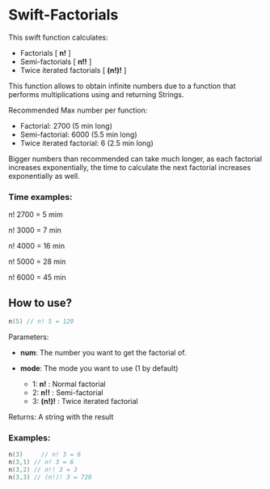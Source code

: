 # Swift-Factorials
This swift function calculates:

- Factorials [ **n!** ]
- Semi-factorials [ **n!!** ]
- Twice iterated factorials [ **(n!)!** ]

This function allows to obtain infinite numbers due to a function that performs multiplications using and returning Strings.

Recommended Max number per function:

- Factorial:								2700 (5 min long)
- Semi-factorial:					   6000 (5.5 min long)
- Twice iterated factorial:		 6 (2.5 min long)

Bigger numbers than recommended can take much longer, as each factorial increases exponentially, the time to calculate the next factorial increases exponentially as well.

### Time examples:

n! 2700 = 5 mim

n! 3000 = 7 min

n! 4000 = 16 min

n! 5000 = 28 min

n! 6000 = 45 min

## How to use?

```swift
n(5) // n! 5 = 120
```

Parameters:

- **num**: The number you want to get the factorial of.

- **mode**: The mode you want to use (1 by default)
  - 1: **n!**  :  Normal factorial
  - 2: **n!!**  :  Semi-factorial
  - 3: **(n!)!**  :  Twice iterated factorial

Returns: A string with the result

### Examples:

```swift
n(3) 	 // n! 3 = 6
n(3,1) // n! 3 = 6
n(3,2) // n!! 3 = 3
n(3,3) // (n!)! 3 = 720
```

